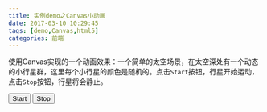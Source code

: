 ```yaml
---
title: 实例demo之Canvas小动画
date: 2017-03-10 10:29:45
tags: [demo,Canvas,html5]
categories: 前端
---
```


使用Canvas实现的一个动画效果：一个简单的太空场景，在太空深处有一个动态的小行星群，这里每个小行星的颜色是随机的。点击`Start`按钮，行星开始运动，点击`Stop`按钮，行星将会静止。

<link type="text/css" href="/css/asteroids.css" rel="stylesheet">

<canvas id="myCanvas" height="500"  width="850">

</canvas>
<div id="myButtons">
    <button id="start">Start</button>
    <button id="stop">Stop</button>
</div>

<script type="text/javascript" src="/js/jquery-2.0.3.min.js"></script>
<script type="text/javascript" src="/js/asteroids.js"></script>
